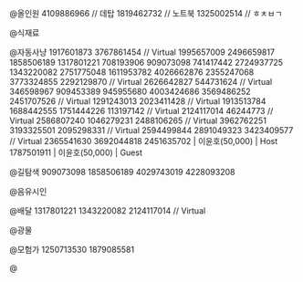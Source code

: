 @올인원
4109886966 // 데탑
1819462732 // 노트북
1325002514 // ㅎㅊㅂㄱ

@식재료

@자동사냥
1917601873
3767861454 // Virtual
1995657009
2496659817
1858506189
1317801221
708193906
909073098
741417442
2724937725
1343220082
2751775048
1611953782
4026662876
2355247068
3773324855
2292129870 // Virtual
2626642827
544731624 // Virtual
346598967
909453389
945955680
4003424686
3569486252
2451707526 // Virtual
1291243013
2023411428 // Virtual
1913513784
1688442555
1751444226
113197142 // Virtual
2124117014
46244773 // Virtual
2586807240
1046279231
2488106265 // Virtual
3962762251
3193325501
2095298331 // Virtual
2594499844
2891049323
3423409577 // Virtual
2365541630
3692044818
2451635702  | 이윤호(50,000) | Host
1787501911  | 이윤호(50,000) | Guest

@길탐색
909073098
1858506189
4029743019
4228093208

@음유시인

@배달
1317801221
1343220082
2124117014 // Virtual

@광물

@모험가
1250713530
1879085581

@
